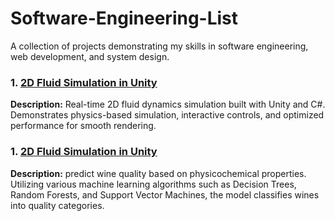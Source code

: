 # Software-Engineering-List
A collection of projects demonstrating my skills in software engineering, web development, and system design.

### 1. [2D Fluid Simulation in Unity](https://github.com/DannyT578/UnityEngine2DFluidSimulation)
**Description:** Real-time 2D fluid dynamics simulation built with Unity and C#. Demonstrates physics-based simulation, interactive controls, and optimized performance for smooth rendering.

### 1. [2D Fluid Simulation in Unity](https://github.com/DannyT578/RedWineQuality-Project)
**Description:** predict wine quality based on physicochemical properties. Utilizing various machine learning algorithms such as Decision Trees, Random Forests, and Support Vector Machines, the model classifies wines into quality categories.
